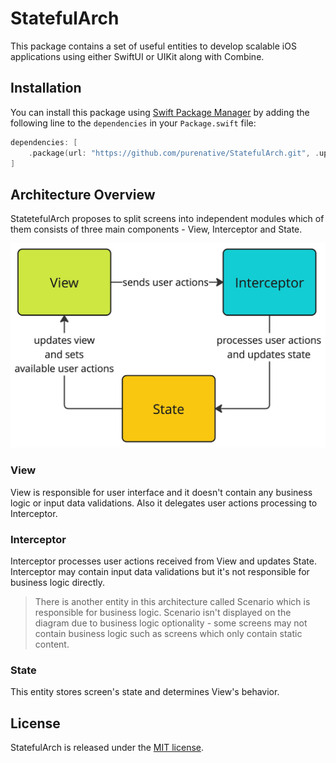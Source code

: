 # StatefulArch

 This package contains a set of useful entities to develop scalable iOS applications using either SwiftUI or UIKit along with Combine.
 
## Installation

You can install this package using [Swift Package Manager](https://www.swift.org/package-manager/) by adding the following line to the `dependencies` in your `Package.swift` file:

```swift
dependencies: [
    .package(url: "https://github.com/purenative/StatefulArch.git", .upToNextMajor(from: "1.0.0"))
]
```

## Architecture Overview

StatetefulArch proposes to split screens into independent modules which of them consists of three main components - View, Interceptor and State.

![architecture diagram](Docs/Images/ArchitectureDiagram.png)

### View

View is responsible for user interface and it doesn't contain any business logic or input data validations. Also it delegates user actions processing to Interceptor.

### Interceptor

Interceptor processes user actions received from View and updates State. Interceptor may contain input data validations but it's not responsible for business logic directly. 

> There is another entity in this architecture called Scenario which is responsible for business logic. Scenario isn't displayed on the diagram due to business logic optionality - some screens may not contain business logic such as screens which only contain static content.

### State

This entity stores screen's state and determines View's behavior.

## License

StatefulArch is released under the [MIT license](LICENSE).

